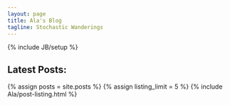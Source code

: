 ```yaml
---
layout: page
title: Ala's Blog
tagline: Stochastic Wanderings
---
```

{% include JB/setup %}

## Latest Posts:
<!--
<ul class="posts">
  {% for post in site.posts %}
    <li><span>{{ post.date | date_to_string }}</span> &raquo; <a href="{{ BASE_PATH }}{{ post.url }}">{{ post.title }}</a></li>
  {% endfor %}
</ul>
-->
    
{% assign posts = site.posts %}
{% assign listing_limit = 5 %}
{% include Ala/post-listing.html %}
